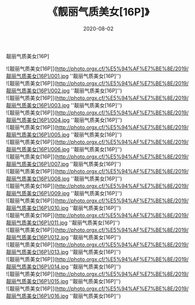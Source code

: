 ﻿---
layout: post
title: 《靓丽气质美女[16P]》
date: 2020-08-02
img: http://photo.orgx.cf/%E5%94%AF%E7%BE%8E/2019/靓丽气质美女[16P]/000.jpg
tags: [美女,清纯,唯美]
---

靓丽气质美女[16P]

![靓丽气质美女[16P]](http://photo.orgx.cf/%E5%94%AF%E7%BE%8E/2019/靓丽气质美女[16P]/001.jpg ''靓丽气质美女[16P]'')<br>
![靓丽气质美女[16P]](http://photo.orgx.cf/%E5%94%AF%E7%BE%8E/2019/靓丽气质美女[16P]/002.jpg ''靓丽气质美女[16P]'')<br>
![靓丽气质美女[16P]](http://photo.orgx.cf/%E5%94%AF%E7%BE%8E/2019/靓丽气质美女[16P]/003.jpg ''靓丽气质美女[16P]'')<br>
![靓丽气质美女[16P]](http://photo.orgx.cf/%E5%94%AF%E7%BE%8E/2019/靓丽气质美女[16P]/004.jpg ''靓丽气质美女[16P]'')<br>
![靓丽气质美女[16P]](http://photo.orgx.cf/%E5%94%AF%E7%BE%8E/2019/靓丽气质美女[16P]/005.jpg ''靓丽气质美女[16P]'')<br>
![靓丽气质美女[16P]](http://photo.orgx.cf/%E5%94%AF%E7%BE%8E/2019/靓丽气质美女[16P]/006.jpg ''靓丽气质美女[16P]'')<br>
![靓丽气质美女[16P]](http://photo.orgx.cf/%E5%94%AF%E7%BE%8E/2019/靓丽气质美女[16P]/007.jpg ''靓丽气质美女[16P]'')<br>
![靓丽气质美女[16P]](http://photo.orgx.cf/%E5%94%AF%E7%BE%8E/2019/靓丽气质美女[16P]/008.jpg ''靓丽气质美女[16P]'')<br>
![靓丽气质美女[16P]](http://photo.orgx.cf/%E5%94%AF%E7%BE%8E/2019/靓丽气质美女[16P]/009.jpg ''靓丽气质美女[16P]'')<br>
![靓丽气质美女[16P]](http://photo.orgx.cf/%E5%94%AF%E7%BE%8E/2019/靓丽气质美女[16P]/010.jpg ''靓丽气质美女[16P]'')<br>
![靓丽气质美女[16P]](http://photo.orgx.cf/%E5%94%AF%E7%BE%8E/2019/靓丽气质美女[16P]/011.jpg ''靓丽气质美女[16P]'')<br>
![靓丽气质美女[16P]](http://photo.orgx.cf/%E5%94%AF%E7%BE%8E/2019/靓丽气质美女[16P]/012.jpg ''靓丽气质美女[16P]'')<br>
![靓丽气质美女[16P]](http://photo.orgx.cf/%E5%94%AF%E7%BE%8E/2019/靓丽气质美女[16P]/013.jpg ''靓丽气质美女[16P]'')<br>
![靓丽气质美女[16P]](http://photo.orgx.cf/%E5%94%AF%E7%BE%8E/2019/靓丽气质美女[16P]/014.jpg ''靓丽气质美女[16P]'')<br>
![靓丽气质美女[16P]](http://photo.orgx.cf/%E5%94%AF%E7%BE%8E/2019/靓丽气质美女[16P]/015.jpg ''靓丽气质美女[16P]'')<br>
![靓丽气质美女[16P]](http://photo.orgx.cf/%E5%94%AF%E7%BE%8E/2019/靓丽气质美女[16P]/016.jpg ''靓丽气质美女[16P]'')<br>
